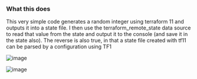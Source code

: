 ### What this does

This very simple code generates a random integer using terraform 11 and outputs it into a state file. I then use the terraform_remote_state data source to read that value from the state and output it to the console (and save it in the state also). The reverse is also true, in that a state file created with tf11 can be parsed by a configuration using TF1

![image](https://user-images.githubusercontent.com/46765905/122205392-8a698000-cee3-11eb-9e85-3dfee329360a.png)

![image](https://user-images.githubusercontent.com/46765905/122205155-46767b00-cee3-11eb-97db-500a02688849.png)
